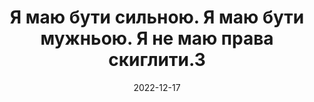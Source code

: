 ---
date: '2022-12-17'
title: "Я маю бути сильною. Я маю бути мужньою. Я не маю права скиглити.3"
thumbnail: "/calendarImg/e57edb_413c5ce542e8423fad5c44330cce596b_mv2.jpg"
description: "Посиденьки в жіночому колі. Арт-терапевтичні практики і МАК-практики (метафорично-асоціативні карти)."
---